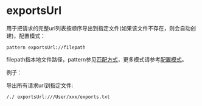 # exportsUrl

用于把请求的完整url列表按顺序导出到指定文件(如果该文件不存在，则会自动创建)，配置模式：

	pattern exportsUrl://filepath
	
filepath指本地文件路径，pattern参见[匹配方式](../pattern.html)，更多模式请参考[配置模式](../mode.html)。

例子：

导出所有请求url到指定文件:

	/./ exportsUrl:///User/xxx/exports.txt
